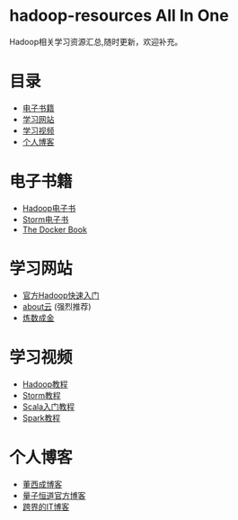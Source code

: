 # hadoop-resources All In One
Hadoop相关学习资源汇总,随时更新，欢迎补充。
# 目录
* [电子书籍](#电子书籍)
* [学习网站](#学习网站)
* [学习视频](#学习视频)
* [个人博客](#个人博客)

# 电子书籍
* [Hadoop电子书](http://pan.baidu.com/s/1eQxt7yU) 
* [Storm电子书](http://pan.baidu.com/s/1bndMQLp)
* [The Docker Book](http://www.dockerbook.com/)

# 学习网站
* [官方Hadoop快速入门](http://hadoop.apache.org/docs/r1.0.4/cn/quickstart.html) 
* [about云](http://www.aboutyun.com/) (强烈推荐)
* [炼数成金](http://www.dataguru.cn/)

# 学习视频
* [Hadoop教程](http://pan.baidu.com/s/1jo4hS) 
* [Storm教程](http://pan.baidu.com/s/1gdm2fIj) 
* [Scala入门教程](http://pan.baidu.com/s/1sjPxyYL)
* [Spark教程](http://www.infoq.com/cn/dockers/)

# 个人博客
* [董西成博客](http://dongxicheng.org/)
* [量子恒道官方博客](http://blog.linezing.com/)
* [跨界的IT博客](http://blog.fens.me/)
